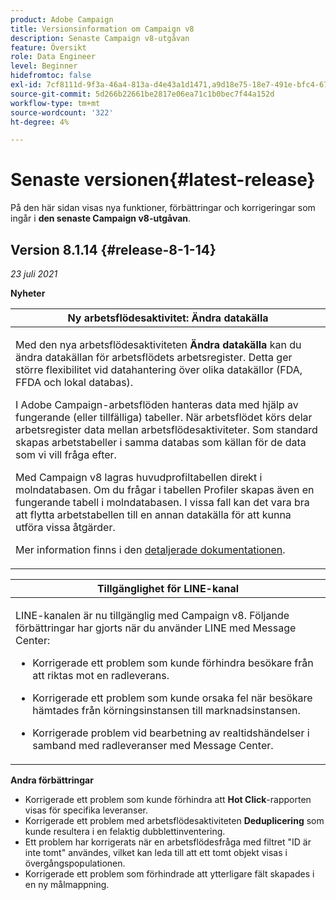 ```yaml
---
product: Adobe Campaign
title: Versionsinformation om Campaign v8
description: Senaste Campaign v8-utgåvan
feature: Översikt
role: Data Engineer
level: Beginner
hidefromtoc: false
exl-id: 7cf8111d-9f3a-46a4-813a-d4e43a1d1471,a9d18e75-18e7-491e-bfc4-671c3600396e
source-git-commit: 5d266b22661be2817e06ea71c1b0bec7f44a152d
workflow-type: tm+mt
source-wordcount: '322'
ht-degree: 4%

---
```


# Senaste versionen{#latest-release}

På den här sidan visas nya funktioner, förbättringar och korrigeringar som ingår i **den senaste Campaign v8-utgåvan**.

## Version 8.1.14 {#release-8-1-14}

_23 juli 2021_

**Nyheter**

<table>
<thead>
<tr>
<th><strong>Ny arbetsflödesaktivitet: Ändra datakälla</strong><br/></th>
</tr>
</thead>
<tbody>
<tr>
<td>
<p>Med den nya arbetsflödesaktiviteten <b>Ändra datakälla</b> kan du ändra datakällan för arbetsflödets arbetsregister. Detta ger större flexibilitet vid datahantering över olika datakällor (FDA, FFDA och lokal databas).</p>
<p>I Adobe Campaign-arbetsflöden hanteras data med hjälp av fungerande (eller tillfälliga) tabeller. När arbetsflödet körs delar arbetsregister data mellan arbetsflödesaktiviteter. Som standard skapas arbetstabeller i samma databas som källan för de data som vi vill fråga efter.</p>
<p>Med Campaign v8 lagras huvudprofiltabellen direkt i molndatabasen. Om du frågar i tabellen Profiler skapas även en fungerande tabell i molndatabasen. I vissa fall kan det vara bra att flytta arbetstabellen till en annan datakälla för att kunna utföra vissa åtgärder.</p>
<p>Mer information finns i den <a href="../config/workflows.md#change-data-source-activity">detaljerade dokumentationen</a>.</p>
</td>
</tr>
</tbody>
</table>

<table> 
<thead>
<tr> 
<th> <strong>Tillgänglighet för LINE-kanal</strong><br /> </th> 
</tr> 
</thead> 
<tbody> 
<tr> 
<td> <p>LINE-kanalen är nu tillgänglig med Campaign v8. Följande förbättringar har gjorts när du använder LINE med Message Center:
</p>
<ul> 
<li><p>Korrigerade ett problem som kunde förhindra besökare från att riktas mot en radleverans. 
</p></li>
<li><p>Korrigerade ett problem som kunde orsaka fel när besökare hämtades från körningsinstansen till marknadsinstansen.
</p></li>
<li><p>Korrigerade problem vid bearbetning av realtidshändelser i samband med radleveranser med Message Center.</p></li>
</ul>
</td> 
</tr> 
</tbody> 
</table>

**Andra förbättringar**

* Korrigerade ett problem som kunde förhindra att **Hot Click**-rapporten visas för specifika leveranser.
* Korrigerade ett problem med arbetsflödesaktiviteten **Deduplicering** som kunde resultera i en felaktig dubblettinventering.
* Ett problem har korrigerats när en arbetsflödesfråga med filtret &quot;ID är inte tomt&quot; användes, vilket kan leda till att ett tomt objekt visas i övergångspopulationen.
* Korrigerade ett problem som förhindrade att ytterligare fält skapades i en ny målmappning.
